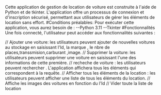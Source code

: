 Cette application de gestion de location de voiture est construite à l'aide de Python et de tkinter. L'application offre un processus de connexion et d'inscription sécurisé, permettant aux utilisateurs de gérer les éléments de location sans effort.
#Conditions préalables:
Pour exécuter cette application, vous aurez besoin de :
--Python 3.11
--Tkinter
#Fonctionnalités
Une fois connecté, l'utilisateur peut accéder aux fonctionnalités suivantes :

// Ajouter une voiture: les utilisateurs peuvent ajouter de nouvelles voitures au stockage en saisissant l'Id, la marque , le nbre de places,transsmision,carburant ,image.
// Supprimer la voiture: les utilisateurs peuvent supprimer une voiture en saisissant l'une des informations de cette première.
// recheche de voiture : les utilisateurs peuvent rechercher . L'application affichera tous les éléments qui correspondent à la requête.
// Afficher tous les éléments de la location : les utilisateurs peuvent afficher une liste de 
tous les éléments du location.
// Affiche les images des voitures en fonction du l'Id
// Vider toute la liste de location
